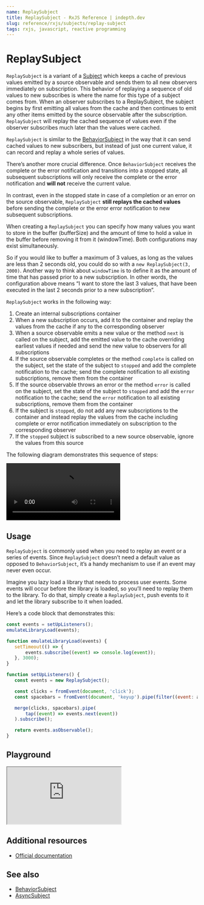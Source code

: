 ```yaml
---
name: ReplaySubject
title: ReplaySubject - RxJS Reference | indepth.dev
slug: reference/rxjs/subjects/replay-subject
tags: rxjs, javascript, reactive programming
---
```


# ReplaySubject

`ReplaySubject` is a variant of a [Subject](https://indepth.dev/reference/rxjs/subjects) which keeps a cache of previous values emitted by a source observable and sends them to all new observers immediately on subscription. This behavior of replaying a sequence of old values to new subscribes is where the name for this type of a subject comes from. When an observer subscribes to a ReplaySubject, the subject begins by first emitting all values from the cache and then continues to emit any other items emitted by the source observable after the subscription. `ReplaySubject` will replay the cached sequence of values even if the observer subscribes much later than the values were cached.

`ReplaySubject` is similar to the [BehaviorSubject](https://indepth.dev/reference/rxjs/subjects/behavior-subject) in the way that it can send cached values to new subscribers, but instead of just one current value, it can record and replay a whole series of values. 

There’s another more crucial difference. Once `BehaviorSubject` receives the complete or the error notification and transitions into a stopped state, all subsequent subscriptions will only receive the complete or the error notification and **will not** receive the current value. 

In contrast, even in the stopped state in case of a completion or an error on the source observable,  `ReplaySubject` **still replays the cached values** before sending the complete or the error error notification to new subsequent subscriptions.

When creating a `ReplaySubject` you can specify how many values you want to store in the buffer (bufferSize) and the amount of time to hold a value in the buffer before removing it from it (windowTime). Both configurations may exist simultaneously. 

So if you would like to buffer a maximum of 3 values, as long as the values are less than 2 seconds old, you could do so with a `new ReplaySubject(3, 2000)`. Another way to think about `windowTime` is to define it as the amount of time that has passed prior to a new subscription. In other words, the configuration above means “I want to store the last 3 values, that have been executed in the last 2 seconds prior to a new subscription”.

`ReplaySubject` works in the following way:

1. Create an internal subscriptions container
2. When a new subscription occurs, add it to the container and replay the values from the cache if any to the corresponding observer
3. When a source observable emits a new value or the method `next` is called on the subject, add the emitted value to the cache overriding earliest values if needed and send the new value to observers for all subscriptions
4. If the source observable completes or the method `complete` is called on the subject, set the state of the subject to `stopped` and add the complete notification to the cache; send the complete notification to all existing subscriptions, remove them from the container
5. If the source observable throws an error or the method `error` is called on the subject, set the state of the subject to `stopped` and add the `error` notification to the cache; send the `error` notification to all existing subscriptions, remove them from the container
6. If the subject is `stopped`, do not add any new subscriptions to the container and instead replay the values from the cache including complete or error notification immediately on subscription to the corresponding observer
7. If the `stopped` subject is subscribed to a new source observable, ignore the values from this source

The following diagram demonstrates this sequence of steps:

<video>
    <source src="https://images.indepth.dev/references/rxjs/subjects/replay-subject.mp4">
</video>

## Usage
`ReplaySubject` is commonly used when you need to replay an event or a series of events. Since `ReplaySubject` doesn’t need a default value as opposed to `BehaviorSubject`, it’s a handy mechanism to use if an event may never even occur.

Imagine you lazy load a library that needs to process user events. Some events will occur before the library is loaded, so you’ll need to replay them to the library. To do that, simply create a `ReplaySubject`, push events to it and let the library subscribe to it when loaded.

Here’s a code block that demonstrates this:

```javascript
const events = setUpListeners();
emulateLibraryLoad(events);

function emulateLibraryLoad(events) {
   setTimeout(() => {
       events.subscribe((event) => console.log(event));
   }, 3000);
}

function setUpListeners() {
   const events = new ReplaySubject();

   const clicks = fromEvent(document, 'click');
   const spacebars = fromEvent(document, 'keyup').pipe(filter((event: any) => event.code === 'Space'));

   merge(clicks, spacebars).pipe(
       tap((event) => events.next(event))
   ).subscribe();

   return events.asObservable();
}
```

## Playground

<iframe src="https://stackblitz.com/edit/indepth-rxjs-replay-subject?embed=1&file=index.ts"></iframe>

## Additional resources

- [Official documentation](https://rxjs-dev.firebaseapp.com/api/index/class/ReplaySubject)

## See also

- [BehaviorSubject](https://indepth.dev/reference/rxjs/subjects/behavior-subject)
- [AsyncSubject](https://indepth.dev/reference/rxjs/subjects/async-subject)

